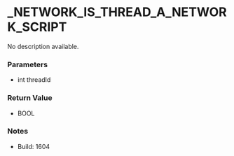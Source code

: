 # _NETWORK_IS_THREAD_A_NETWORK_SCRIPT

No description available.

### Parameters
* int threadId

### Return Value
* BOOL

### Notes
* Build: 1604

